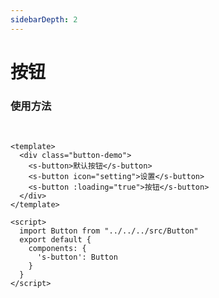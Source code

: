 ```yaml
---
sidebarDepth: 2
---
```

# 按钮

### 使用方法

<br>

<button-demo></button-demo>

```vue
<template>
  <div class="button-demo">
    <s-button>默认按钮</s-button>
    <s-button icon="setting">设置</s-button>
    <s-button :loading="true">按钮</s-button>
  </div>
</template>

<script>
  import Button from "../../../src/Button"
  export default {
    components: {
      's-button': Button
    }
  }
</script>
````
